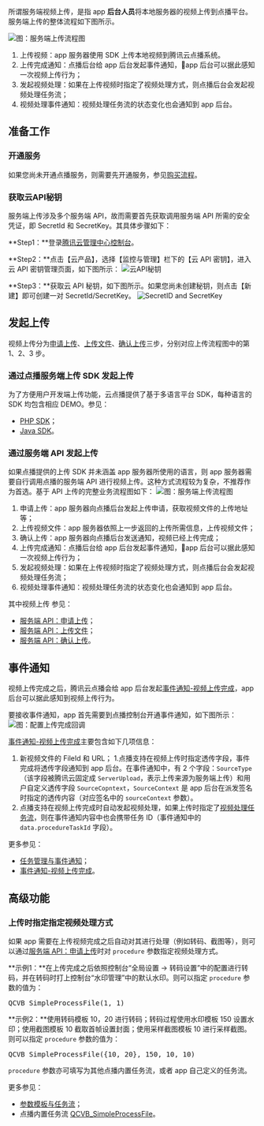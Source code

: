 <!-- ## 简介

app 从各个渠道收集到大量精彩的视频，可能会直接将这些视频资源保存在自己的服务器中。这时，app 会希望对视频进行加工处理（例如转码、截图、打水印等），并将处理后的视频发布到内容分发网络（CDN）中，以供用户观看并为自身创造价值。腾讯云点播支持用户将服务端上的视频文件直接上传到云端，并与点播的视频处理功能（比如转码、截图、防盗链等）无缝结合。

## 上传流程

![图片描述](//mc.qcloudimg.com/static/img/d751bf5e65346dee3a698f097ac2bfdd/image.png)

上图为服务端上传流程示意图，主要有3个参与对象，分别是：app 服务器、腾讯云点播系统 VOD 和腾讯云存储系统 COS。下面对流程图中的各步骤进行详细说明。

### 第一步：app 服务器向 VOD 发起上传

app服务器将文件上传到 COS 前，需要知道目标 COS Bucket、路径等信息。服务端向 VOD 发起上传，获取上传 COS 所需的信息。VOD 校验服务端的请求通过后为其分配上传信息。

服务端请求上传信息时，可以选择只上传视频（只请求视频文件的上传信息），或者同时上传视频和封面（同时请求视频文件和封面文件的上传信息）。

### 第二步：app 服务器向 COS 上传文件

app 服务器根据之前发起上传时获取的上传信息，调用 COS 的上传接口完成文件上传。

### 第三步：app 服务器向 VOD 确认上传

app 服务器成功上传文件到 COS 后，需要向 VOD 发起确认请求。收到确认上传的请求后，VOD 将返回视频的 fileId、视频播放地址、封面图片地址（如果有）等信息，并按照用户的要求对上传后的视频进行转码、打水印、截图等操作。

## 上传方式

### API

* [app 服务器向 VOD 发起上传 API](/document/product/266/9756)
* [app 服务器向 COS 上传文件 API](/document/product/266/9758)
* [app 服务器向 VOD 确认上传 API](/document/product/266/9757)

### SDK

为了方便用户开发客户端上传功能，云点播提供了基于多语言平台 SDK ：

* [PHP SDK](/document/product/266/9725)
* [Java SDK](/document/product/266/10276)

SDK 基于云图 API 和 COS 的 SDK，封装了服务端和 VOD、COS 交互的细节，上传流程中的第一步到第三步，只需调用 SDK 中的一个接口即可全部完成。因此 ***强烈推荐*** 用户在 app 中参考点播提供的 SDK 来实现服务端上传。 -->





<!-- 
## 服务端视频上传综述
所谓服务端视频上传，是指app的**后台运营人员**将本地服务器上视频上传到点播平台。与客户端上传相比，服务端上传一般是由app内部人员执行的，故而可以直接使用API秘钥(即SecretId和SecretKey)。

服务端上传的大致流程如下图所示。其中，1、2、3步是由app服务端发起的，4、5、6步是由点播后台发起的。

## 视频上传

视频上传分为[申请上传](/document/product/266/9756)、[上传文件](/document/product/266/9758)、[确认上传](/document/product/266/9757)三步，分别对应上图中的第1、2、3步。

![架构图](//mc.qcloudimg.com/static/img/965ca99592cdd4567a953638e3f14f9f/image.jpg)

为了方便用户开发客户端上传功能，云点播提供了基于多语言平台SDK，每种语言的SDK均包含相应DEMO。

* [PHP SDK](/document/product/266/9725)
* [Java SDK](/document/product/266/10276)

**注意：**
> 由于视频上传本身流程较为复杂，强烈建议开发者使用点播提供的视频上传SDK来进行上传。

### 申请上传

对应服务端上传业务逻辑图中的第1步。

申请上传的主要目的是：
1. 获取视频文件的存储信息；
1. 如果需要将本地图片一并上传作为封面，该接口同时也返回视频封面存储信息；
1. 指定视频上传完成之后的处理方式。

参见：
服务端API：[申请上传](/document/product/266/9756)。

### 上传文件

对应服务端上传业务逻辑图中的第2步。

上传文件，是将本地视频文件上传到点播的存储服务中。点播视频文件的上传接口与腾讯云对象存储服务（COS）相同，您需要使用与COS相同的API或者SDK来进行上传。

参见：
[上传文件](/document/product/266/9758)。

### 确认上传

对应服务端上传业务逻辑图中的第3步。

确认上传的主要目的是：告诉点播系统，文件已经上传完毕，以便点播系统正确地更新媒资信息，并依照申请上传时的参数执行对应的视频处理操作。

该接口调用成功后，调用者将会获取到：
1. 视频FileID；
1. 视频文件URL；
1. 视频封面URL(如果申请上传是时指定了封面)；
1. 视频处理任务ID（如果在申请上传是指定了视频处理方式，即procedure参数）。

参见：
服务端API：[确认上传](/document/product/266/9757)。

## 视频上传事件通知

对应服务端上传业务逻辑图中的第4步。

app在调用确认上传成功之后，如果app配置了视频上传完成通知，则点播会依照app配置的方式发起事件通知。

参见：[事件通知-视频上传完成](/document/product/266/7830)。 -->



所谓服务端视频上传，是指 app **后台人员**将本地服务器的视频上传到点播平台。服务端上传的整体流程如下图所示。

![图：服务端上传流程图](//mc.qcloudimg.com/static/img/be38e6902ce7c2d1654c2dea70881d94/image.png)

1. 上传视频：app 服务器使用 SDK 上传本地视频到腾讯云点播系统。
1. 上传完成通知：点播后台给 app 后台发起事件通知，app 后台可以据此感知一次视频上传行为；
1. 发起视频处理：如果在上传视频时指定了视频处理方式，则点播后台会发起视频处理任务流；
1. 视频处理事件通知：视频处理任务流的状态变化也会通知到 app 后台。

## 准备工作

### 开通服务
如果您尚未开通点播服务，则需要先开通服务，参见[购买流程](/document/product/266/2839)。

### 获取云API秘钥
服务端上传涉及多个服务端 API，故而需要首先获取调用服务端 API 所需的安全凭证，即 SecretId 和 SecretKey。其具体步骤如下：

**Step1：**登录[腾讯云管理中心控制台](https://console.cloud.tencent.com/)。

**Step2：**点击【云产品】，选择【监控与管理】栏下的【云 API 密钥】，进入云 API 密钥管理页面，如下图所示：
![云API秘钥](//mccdn.qcloud.com/img568f5fb824757.png)

**Step3：**获取云 API 秘钥，如下图所示。如果您尚未创建秘钥，则点击【新建】即可创建一对 SecretId/SecretKey。
![SecretID and SecretKey](//mc.qcloudimg.com/static/img/23f95aaa97adf3eeae3bf90470fe5122/image.png)

## 发起上传

视频上传分为[申请上传](/document/product/266/9756)、[上传文件](/document/product/266/9758)、[确认上传](/document/product/266/9757)三步，分别对应上传流程图中的第 1、2、3 步。

### 通过点播服务端上传 SDK 发起上传
为了方便用户开发端上传功能，云点播提供了基于多语言平台 SDK，每种语言的 SDK 均包含相应 DEMO。参见：

* [PHP SDK](/document/product/266/9725)；
* [Java SDK](/document/product/266/10276)。

### 通过服务端 API 发起上传
如果点播提供的上传 SDK 并未涵盖 app 服务器所使用的语言，则 app 服务器需要自行调用点播的服务端 API 进行视频上传。这种方式流程较为复杂，不推荐作为首选。基于 API 上传的完整业务流程图如下：
![图：服务端上传流程图](//mc.qcloudimg.com/static/img/60561bf5cb67fceaaff79aa510f0a19c/image.png)

1. 申请上传：app 服务器向点播后台发起上传申请，获取视频文件的上传地址等；
1. 上传视频文件：app 服务器依照上一步返回的上传所需信息，上传视频文件；
1. 确认上传：app 服务器向点播后台发送通知，视频已经上传完成；
1. 上传完成通知：点播后台给 app 后台发起事件通知，app 后台可以据此感知一次视频上传行为；
1. 发起视频处理：如果在上传视频时指定了视频处理方式，则点播后台会发起视频处理任务流；
1. 视频处理事件通知：视频处理任务流的状态变化也会通知到 app 后台。

其中视频上传
参见：
- [服务端 API：申请上传](/document/product/266/9756)；
- [服务端 API：上传文件](/document/product/266/9758)；
- [服务端 API：确认上传](/document/product/266/9757)。

## 事件通知
视频上传完成之后，腾讯云点播会给 app 后台发起[事件通知-视频上传完成](/document/product/266/7830)，app 后台可以据此感知到视频上传行为。

要接收事件通知，app 首先需要到点播控制台开通事件通知，如下图所示：
![图：配置上传完成回调](//mc.qcloudimg.com/static/img/f3383f3bed5aa3ce0015fa16d7cabb29/image.png)

[事件通知-视频上传完成](/document/product/266/7830)主要包含如下几项信息：

1. 新视频文件的 FileId 和 URL；
1.点播支持在视频上传时指定透传字段，事件完成将透传字段通知到 app 后台。在事件通知中，有 2 个字段：`SourceType`（该字段被腾讯云固定成 `ServerUpload`，表示上传来源为服务端上传）和用户自定义透传字段 `SourceCopntext`，`SourceContext` 是 app 后台在派发签名时指定的透传内容（对应签名中的 `sourceContext` 参数）。
1. 点播支持在视频上传完成时自动发起视频处理，如果上传时指定了[视频处理任务流](/document/product/266/11700)，则在事件通知内容中也会携带任务 ID（事件通知中的 `data.procedureTaskId` 字段）。

更多参见：
- [任务管理与事件通知](/document/product/266/7829)；
- [事件通知-视频上传完成](/document/product/266/7830)。

## 高级功能


### 上传时指定指定视频处理方式

如果 app 需要在上传视频完成之后自动对其进行处理（例如转码、截图等），则可以通过[服务端 API：申请上传](/document/product/266/9756)时对 `procedure` 参数指定视频处理方式。

**示例1：**在上传完成之后依照控制台“全局设置 -> 转码设置”中的配置进行转码，并在转码时打上控制台“水印管理”中的默认水印。则可以指定 `procedure` 参数的值为：

<pre>
QCVB_SimpleProcessFile(1, 1)
</pre>

**示例2：**使用转码模板 10，20 进行转码；转码过程使用水印模板 150 设置水印；使用截图模板 10 截取首帧设置封面；使用采样截图模板 10 进行采样截图。则可以指定 `procedure` 参数的值为：

<pre>
QCVB_SimpleProcessFile({10, 20}, 150, 10, 10)
</pre>

`procedure` 参数亦可填写为其他点播内置任务流，或者 app 自己定义的任务流。

更多参见：

- [参数模板与任务流](/document/product/266/11700)；
- 点播内置任务流 [QCVB_SimpleProcessFile](/document/product/266/11700#qcvb_simpleprocessfile)。

